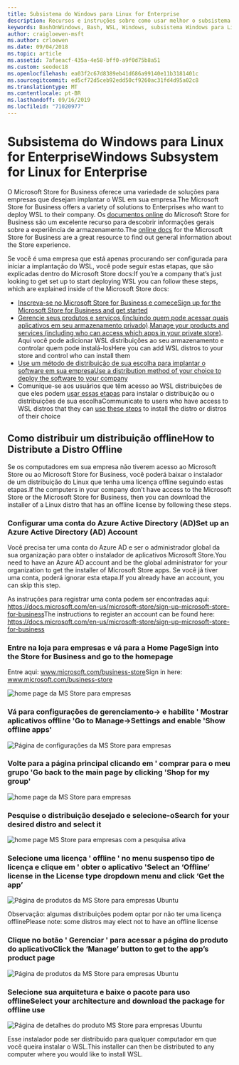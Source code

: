 ```yaml
---
title: Subsistema do Windows para Linux for Enterprise
description: Recursos e instruções sobre como usar melhor o subsistema do Windows para Linux em um ambiente corporativo.
keywords: BashOnWindows, Bash, WSL, Windows, subsistema Windows para Linux, windowssubsystem, Ubuntu, Debian, Suse, Windows 10, Enterprise, implantação, offline, empacotamento, armazenamento, distribuição, instalação, instalar
author: craigloewen-msft
ms.author: crloewen
ms.date: 09/04/2018
ms.topic: article
ms.assetid: 7afaeacf-435a-4e58-bff0-a9f0d75b8a51
ms.custom: seodec18
ms.openlocfilehash: ea03f2c67d8389eb41d686a99140e11b3181401c
ms.sourcegitcommit: ed5cf72d5ceb92edd50cf9260ac31fd4d95a02c8
ms.translationtype: MT
ms.contentlocale: pt-BR
ms.lasthandoff: 09/16/2019
ms.locfileid: "71020977"
---
```

# <a name="windows-subsystem-for-linux-for-enterprise"></a><span data-ttu-id="9ff6e-104">Subsistema do Windows para Linux for Enterprise</span><span class="sxs-lookup"><span data-stu-id="9ff6e-104">Windows Subsystem for Linux for Enterprise</span></span>

<span data-ttu-id="9ff6e-105">O Microsoft Store for Business oferece uma variedade de soluções para empresas que desejam implantar o WSL em sua empresa.</span><span class="sxs-lookup"><span data-stu-id="9ff6e-105">The Microsoft Store for Business offers a variety of solutions to Enterprises who want to deploy WSL to their company.</span></span> <span data-ttu-id="9ff6e-106">Os [documentos online](https://docs.microsoft.com/en-us/microsoft-store/) do Microsoft Store for Business são um excelente recurso para descobrir informações gerais sobre a experiência de armazenamento.</span><span class="sxs-lookup"><span data-stu-id="9ff6e-106">The [online docs](https://docs.microsoft.com/en-us/microsoft-store/) for the Microsoft Store for Business are a great resource to find out general information about the Store experience.</span></span>

<span data-ttu-id="9ff6e-107">Se você é uma empresa que está apenas procurando ser configurada para iniciar a implantação do WSL, você pode seguir estas etapas, que são explicadas dentro do Microsoft Store docs:</span><span class="sxs-lookup"><span data-stu-id="9ff6e-107">If you’re a company that’s just looking to get set up to start deploying WSL you can follow these steps, which are explained inside of the Microsoft Store docs:</span></span>

* [<span data-ttu-id="9ff6e-108">Inscreva-se no Microsoft Store for Business e comece</span><span class="sxs-lookup"><span data-stu-id="9ff6e-108">Sign up for the Microsoft Store for Business and get started</span></span>](https://docs.microsoft.com/en-us/microsoft-store/sign-up-microsoft-store-for-business-overview)
* <span data-ttu-id="9ff6e-109">[Gerencie seus produtos e serviços (incluindo quem pode acessar quais aplicativos em seu armazenamento privado)](https://docs.microsoft.com/en-us/microsoft-store/manage-apps-microsoft-store-for-business-overview).</span><span class="sxs-lookup"><span data-stu-id="9ff6e-109">[Manage your products and services (including who can access which apps in your private store)](https://docs.microsoft.com/en-us/microsoft-store/manage-apps-microsoft-store-for-business-overview).</span></span> <span data-ttu-id="9ff6e-110">Aqui você pode adicionar WSL distribuições ao seu armazenamento e controlar quem pode instalá-los</span><span class="sxs-lookup"><span data-stu-id="9ff6e-110">Here you can add WSL distros to your store and control who can install them</span></span>
* [<span data-ttu-id="9ff6e-111">Use um método de distribuição de sua escolha para implantar o software em sua empresa</span><span class="sxs-lookup"><span data-stu-id="9ff6e-111">Use a distribution method of your choice to deploy the software to your company</span></span>](https://docs.microsoft.com/en-us/microsoft-store/distribute-apps-to-your-employees-microsoft-store-for-business)
* <span data-ttu-id="9ff6e-112">Comunique-se aos usuários que têm acesso ao WSL distribuições de que eles podem [usar essas etapas](https://docs.microsoft.com/en-us/windows/wsl/install-win10) para instalar o distribuição ou o distribuições de sua escolha</span><span class="sxs-lookup"><span data-stu-id="9ff6e-112">Communicate to users who have access to WSL distros that they can [use these steps](https://docs.microsoft.com/en-us/windows/wsl/install-win10) to install the distro or distros of their choice</span></span> 

## <a name="how-to-distribute-a-distro-offline"></a><span data-ttu-id="9ff6e-113">Como distribuir um distribuição offline</span><span class="sxs-lookup"><span data-stu-id="9ff6e-113">How to Distribute a Distro Offline</span></span>

<span data-ttu-id="9ff6e-114">Se os computadores em sua empresa não tiverem acesso ao Microsoft Store ou ao Microsoft Store for Business, você poderá baixar o instalador de um distribuição do Linux que tenha uma licença offline seguindo estas etapas.</span><span class="sxs-lookup"><span data-stu-id="9ff6e-114">If the computers in your company don’t have access to the Microsoft Store or the Microsoft Store for Business, then you can download the installer of a Linux distro that has an offline license by following these steps.</span></span> 

### <a name="set-up-an-azure-active-directory-ad-account"></a><span data-ttu-id="9ff6e-115">Configurar uma conta do Azure Active Directory (AD)</span><span class="sxs-lookup"><span data-stu-id="9ff6e-115">Set up an Azure Active Directory (AD) Account</span></span> 

<span data-ttu-id="9ff6e-116">Você precisa ter uma conta do Azure AD e ser o administrador global da sua organização para obter o instalador de aplicativos Microsoft Store.</span><span class="sxs-lookup"><span data-stu-id="9ff6e-116">You need to have an Azure AD account and be the global administrator for your organization to get the installer of Microsoft Store apps.</span></span> <span data-ttu-id="9ff6e-117">Se você já tiver uma conta, poderá ignorar esta etapa.</span><span class="sxs-lookup"><span data-stu-id="9ff6e-117">If you already have an account, you can skip this step.</span></span>

<span data-ttu-id="9ff6e-118">As instruções para registrar uma conta podem ser encontradas aqui: https://docs.microsoft.com/en-us/microsoft-store/sign-up-microsoft-store-for-business</span><span class="sxs-lookup"><span data-stu-id="9ff6e-118">The instructions to register an account can be found here: https://docs.microsoft.com/en-us/microsoft-store/sign-up-microsoft-store-for-business</span></span>

### <a name="sign-into-the-store-for-business-and-go-to-the-homepage"></a><span data-ttu-id="9ff6e-119">Entre na loja para empresas e vá para a Home Page</span><span class="sxs-lookup"><span data-stu-id="9ff6e-119">Sign into the Store for Business and go to the homepage</span></span>
<span data-ttu-id="9ff6e-120">Entre aqui: www.microsoft.com/business-store</span><span class="sxs-lookup"><span data-stu-id="9ff6e-120">Sign in here: www.microsoft.com/business-store</span></span>

![home page da MS Store para empresas](media/offlineinstallscreens/1-screen.png)

### <a name="go-to-manage-settings-and-enable-show-offline-apps"></a><span data-ttu-id="9ff6e-122">Vá para configurações de gerenciamento-> e habilite ' Mostrar aplicativos offline '</span><span class="sxs-lookup"><span data-stu-id="9ff6e-122">Go to Manage->Settings and enable 'Show offline apps'</span></span>

![Página de configurações da MS Store para empresas](media/offlineinstallscreens/2-screen.png)

### <a name="go-back-to-the-main-page-by-clicking-shop-for-my-group"></a><span data-ttu-id="9ff6e-124">Volte para a página principal clicando em ' comprar para o meu grupo '</span><span class="sxs-lookup"><span data-stu-id="9ff6e-124">Go back to the main page by clicking 'Shop for my group'</span></span>

![home page da MS Store para empresas](media/offlineinstallscreens/1-screen.png)

### <a name="search-for-your-desired-distro-and-select-it"></a><span data-ttu-id="9ff6e-126">Pesquise o distribuição desejado e selecione-o</span><span class="sxs-lookup"><span data-stu-id="9ff6e-126">Search for your desired distro and select it</span></span>

![home page MS Store para empresas com a pesquisa ativa](media/offlineinstallscreens/3-screen.png)

### <a name="select-an-offline-license-in-the-license-type-dropdown-menu-and-click-get-the-app"></a><span data-ttu-id="9ff6e-128">Selecione uma licença ' offline ' no menu suspenso tipo de licença e clique em ' obter o aplicativo '</span><span class="sxs-lookup"><span data-stu-id="9ff6e-128">Select an ‘Offline’ license in the License type dropdown menu and click ‘Get the app’</span></span>

![Página de produtos da MS Store para empresas Ubuntu](media/offlineinstallscreens/4-screen.png)

<span data-ttu-id="9ff6e-130">Observação: algumas distribuições podem optar por não ter uma licença offline</span><span class="sxs-lookup"><span data-stu-id="9ff6e-130">Please note: some distros may elect not to have an offline license</span></span>

### <a name="click-the-manage-button-to-get-to-the-apps-product-page"></a><span data-ttu-id="9ff6e-131">Clique no botão ' Gerenciar ' para acessar a página do produto do aplicativo</span><span class="sxs-lookup"><span data-stu-id="9ff6e-131">Click the ‘Manage’ button to get to the app’s product page</span></span>

![Página de produtos da MS Store para empresas Ubuntu](media/offlineinstallscreens/5-screen.png)

### <a name="select-your-architecture-and-download-the-package-for-offline-use"></a><span data-ttu-id="9ff6e-133">Selecione sua arquitetura e baixe o pacote para uso offline</span><span class="sxs-lookup"><span data-stu-id="9ff6e-133">Select your architecture and download the package for offline use</span></span>

![Página de detalhes do produto MS Store para empresas Ubuntu](media/offlineinstallscreens/6-screen.png)

<span data-ttu-id="9ff6e-135">Esse instalador pode ser distribuído para qualquer computador em que você queira instalar o WSL.</span><span class="sxs-lookup"><span data-stu-id="9ff6e-135">This installer can then be distributed to any computer where you would like to install WSL.</span></span>